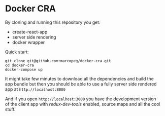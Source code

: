 # Docker CRA

By cloning and running this repository you get:

- create-react-app
- server side rendering
- docker wrapper

Quick start:

```
git clone git@github.com:marcopeg/docker-cra.git
cd docker-cra
docker-compose up
```

It might take few minutes to download all the dependencies and build the
app bundle but then you should be able to use a fully server side rendered app at
`http://localhost:8080`

And if you open `http://localhost:3000` you have the development version of the
client app with _redux-dev-tools_ enabled, source maps and all the cool stuff.

